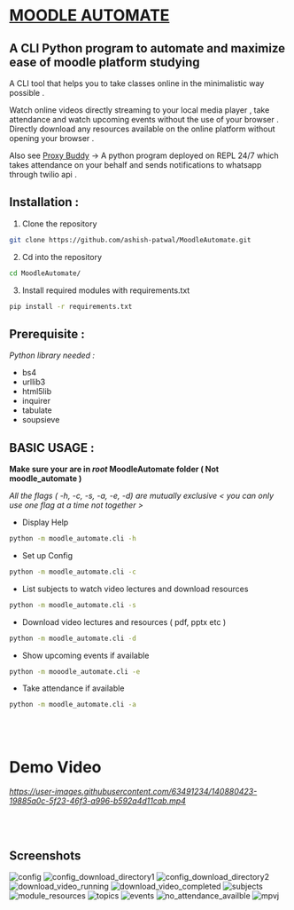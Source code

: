 # <u>MOODLE AUTOMATE</u>

## A CLI Python program to automate and maximize ease of moodle platform studying

A CLI tool that helps you to take classes online in the minimalistic way possible .

Watch online videos directly streaming to your local media player , take attendance and watch upcoming events without the use of your browser .
Directly download any resources available on the online platform without opening your browser .

Also see [Proxy Buddy](https://github.com/ashish-patwal/proxybuddy) -> A python program deployed on REPL 24/7 which takes attendance on your behalf and sends notifications to whatsapp through twilio api .

## Installation :

1. Clone the repository

```bash
git clone https://github.com/ashish-patwal/MoodleAutomate.git
```

2. Cd into the repository

```bash
cd MoodleAutomate/
```

3. Install required modules with requirements.txt

```bash
pip install -r requirements.txt
```

## Prerequisite :

_*Python library needed :*_<br>

- bs4
- urllib3
- html5lib
- inquirer
- tabulate
- soupsieve

## BASIC USAGE :

**Make sure your are in _root_ MoodleAutomate folder ( Not moodle_automate )**

_All the flags ( -h, -c, -s, -a, -e, -d) are mutually exclusive < you can only use one flag at a time not together >_

- Display Help

```bash
python -m moodle_automate.cli -h
```

- Set up Config

```bash
python -m moodle_automate.cli -c
```

- List subjects to watch video lectures and download resources

```bash
python -m moodle_automate.cli -s
```

- Download video lectures and resources ( pdf, pptx etc )

```bash
python -m moodle_automate.cli -d
```

- Show upcoming events if available

```bash
python -m mooodle_automate.cli -e
```

- Take attendance if available

```bash
python -m moodle_automate.cli -a
```

<br><br>

# Demo Video

*https://user-images.githubusercontent.com/63491234/140880423-19885a0c-5f23-46f3-a996-b592a4d11cab.mp4*

<br><br>

## Screenshots

![config](https://raw.githubusercontent.com/ashish-patwal/MoodleAutomate/master/Screenshots/config.png)
![config_download_directory1](https://raw.githubusercontent.com/ashish-patwal/MoodleAutomate/master/Screenshots/config_download_directory.png)
![config_download_directory2](https://raw.githubusercontent.com/ashish-patwal/MoodleAutomate/master/Screenshots/config_download_directory2.png)
![download_video_running](https://raw.githubusercontent.com/ashish-patwal/MoodleAutomate/master/Screenshots/download_video_running.png)
![download_video_completed](https://raw.githubusercontent.com/ashish-patwal/MoodleAutomate/master/Screenshots/download_video_completed.png)
![subjects](https://raw.githubusercontent.com/ashish-patwal/MoodleAutomate/master/Screenshots/subjects.png)
![module_resources](https://raw.githubusercontent.com/ashish-patwal/MoodleAutomate/master/Screenshots/module_resources.png)
![topics](https://raw.githubusercontent.com/ashish-patwal/MoodleAutomate/master/Screenshots/topics.png)
![events](https://raw.githubusercontent.com/ashish-patwal/MoodleAutomate/master/Screenshots/events.png)
![no_attendance_availble](https://raw.githubusercontent.com/ashish-patwal/MoodleAutomate/master/Screenshots/no_attendance_available.png)
![mpvj](https://raw.githubusercontent.com/ashish-patwal/MoodleAutomate/master/Screenshots/mpv.png)
